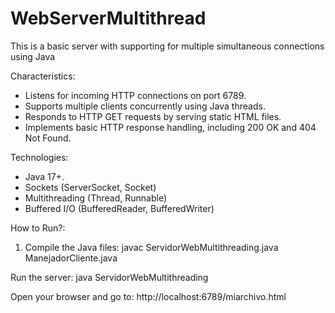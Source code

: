 # WebServerMultithread
This is a basic server with supporting for multiple simultaneous connections using Java

Characteristics:
- Listens for incoming HTTP connections on port 6789.
- Supports multiple clients concurrently using Java threads.
- Responds to HTTP GET requests by serving static HTML files.
- Implements basic HTTP response handling, including 200 OK and 404 Not Found.

Technologies:
- Java 17+.
- Sockets (ServerSocket, Socket)
- Multithreading (Thread, Runnable)
- Buffered I/O (BufferedReader, BufferedWriter)

How to Run?:
1. Compile the Java files:
javac ServidorWebMultithreading.java ManejadorCliente.java

Run the server:
java ServidorWebMultithreading

Open your browser and go to:
http://localhost:6789/miarchivo.html

